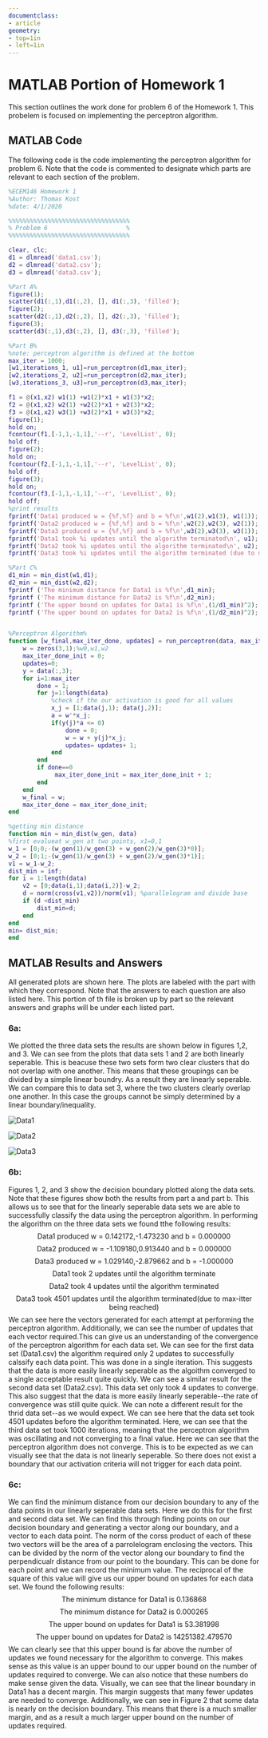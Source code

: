 ```yaml
---
documentclass:
- article
geometry:
- top=1in
- left=1in
---
```


# MATLAB Portion of Homework 1

This section outlines the work done for problem 6 of the Homework 1. This probelem is focused on implementing the perceptron algorithm.

## MATLAB Code

The following code is the code implementing the perceptron algorithm for problem 6. Note that the code is commented to designate which parts are relevant to each section of the problem.

```MATLAB
%ECEM146 Homework 1
%Author: Thomas Kost
%date: 4/1/2020

%%%%%%%%%%%%%%%%%%%%%%%%%%%%%%%%%%
% Problem 6                      %
%%%%%%%%%%%%%%%%%%%%%%%%%%%%%%%%%%

clear, clc;
d1 = dlmread('data1.csv');
d2 = dlmread('data2.csv');
d3 = dlmread('data3.csv');

%Part A%
figure(1);
scatter(d1(:,1),d1(:,2), [], d1(:,3), 'filled');
figure(2);
scatter(d2(:,1),d2(:,2), [], d2(:,3), 'filled');
figure(3);
scatter(d3(:,1),d3(:,2), [], d3(:,3), 'filled');

%Part B%
%note: perceptron algorithm is defined at the bottom
max_iter = 1000;
[w1,iterations_1, u1]=run_perceptron(d1,max_iter);
[w2,iterations_2, u2]=run_perceptron(d2,max_iter);
[w3,iterations_3, u3]=run_perceptron(d3,max_iter);

f1 = @(x1,x2) w1(1) +w1(2)*x1 + w1(3)*x2;
f2 = @(x1,x2) w2(1) +w2(2)*x1 + w2(3)*x2;
f3 = @(x1,x2) w3(1) +w3(2)*x1 + w3(3)*x2;
figure(1);
hold on;
fcontour(f1,[-1,1,-1,1],'--r', 'LevelList', 0);
hold off;
figure(2);
hold on;
fcontour(f2,[-1,1,-1,1],'--r', 'LevelList', 0);
hold off;
figure(3);
hold on;
fcontour(f3,[-1,1,-1,1],'--r', 'LevelList', 0);
hold off;
%print results
fprintf('Data1 produced w = {%f,%f} and b = %f\n',w1(2),w1(3), w1(1));
fprintf('Data2 produced w = {%f,%f} and b = %f\n',w2(2),w2(3), w2(1));
fprintf('Data3 produced w = {%f,%f} and b = %f\n',w3(2),w3(3), w3(1));
fprintf('Data1 took %i updates until the algorithm terminated\n', u1);
fprintf('Data2 took %i updates until the algorithm terminated\n', u2);
fprintf('Data3 took %i updates until the algorithm terminated (due to max_itter being reached)\n', u3);

%Part C%
d1_min = min_dist(w1,d1);
d2_min = min_dist(w2,d2);
fprintf ('The minimum distance for Data1 is %f\n',d1_min);
fprintf ('The minimum distance for Data2 is %f\n',d2_min);
fprintf ('The upper bound on updates for Data1 is %f\n',(1/d1_min)^2);
fprintf ('The upper bound on updates for Data2 is %f\n',(1/d2_min)^2);


%Perceptron Algorithm%
function [w_final,max_iter_done, updates] = run_perceptron(data, max_iter)
    w = zeros(3,1);%w0,w1,w2
    max_iter_done_init = 0;
    updates=0;
    y = data(:,3);
    for i=1:max_iter
        done = 1;
        for j=1:length(data)
            %check if the our activation is good for all values
            x_j = [1;data(j,1); data(j,2)];
            a = w'*x_j;
            if(y(j)*a <= 0)
                done = 0;
                w = w + y(j)*x_j;
                updates= updates+ 1;
            end
        end
        if done==0
             max_iter_done_init = max_iter_done_init + 1;
        end
    end
    w_final = w;
    max_iter_done = max_iter_done_init;
end

%getting min distance
function min = min_dist(w_gen, data)
%first evalueat w_gen at two points, x1=0,1
w_1 = [0;0;-(w_gen(1)/w_gen(3) + w_gen(2)/w_gen(3)*0)];
w_2 = [0;1;-(w_gen(1)/w_gen(3) + w_gen(2)/w_gen(3)*1)];
v1 = w_1-w_2;
dist_min = inf;
for i = 1:length(data)
    v2 = [0;data(i,1);data(i,2)]-w_2;
    d = norm(cross(v1,v2))/norm(v1); %parallelogram and divide base
    if (d <dist_min)
        dist_min=d;
    end
end
min= dist_min;
end
```

## MATLAB Results and Answers

All generated plots are shown here. The plots are labeled with the part with which they correspond. Note that the answers to each question are also listed here. This portion of th file is broken up by part so the relevant answers and graphs will be under each listed part.

### 6a:

We plotted the three data sets the results are shown below in figures 1,2, and 3.
We can see from the plots that data sets 1 and 2 are both linearly seperable. This is beacuse these two sets form two clear clusters that do not overlap with one another. This means that these groupings can be divided by a simple linear boundry. As a result they are linearly seperable. We can compare this to data set 3, where the two clusters clearly overlap one another. In this case the groups cannot be simply determined by a linear boundary/inequality.

![Data1]( figure1.jpg)

![Data2]( figure2.jpg)

![Data3]( figure3.jpg)

### 6b:

Figures 1, 2, and 3 show the decision boundary plotted along the data sets. Note that these figures show both the results from part a and part b. This allows us to see that for the linearly seperable data sets we are able to successfully classify the data using the perceptron algorithm.
In performing the algorithm on the three data sets we found tthe following results:
$$\text{Data1 produced w = {0.142172,-1.473230} and b = 0.000000}$$
$$\text{Data2 produced w = {-1.109180,0.913440} and b = 0.000000}$$
$$\text{Data3 produced w = {1.029140,-2.879662} and b = -1.000000}$$
$$\text{Data1 took 2 updates until the algorithm terminate}$$
$$\text{Data2 took 4 updates until the algorithm terminated}$$
$$\text{Data3 took 4501 updates until the algorithm terminated(due to max-itter being reached)}$$
We can see here the vectors generated for each attempt at performing the perceptron algorithm. Additionally, we can see the number of updates that each vector required.This can give us an understanding of the convergence of the perceptron algorithm for each data set. We can see for the first data set (Data1.csv) the algorithm required only 2 updates to successfully calssify each data point. This was done in a single iteration. This suggests that the data is more easily linearly seperable as the algoithm converged to a single acceptable result quite quickly. We can see a similar result for the second data set (Data2.csv). This data set only took 4 updates to converge. This also suggest that the data is more easily linearly seperable--the rate of convergence was still quite quick. We can note a different result for the thrid data set--as we would expect. We can see here that the data set took 4501 updates before the algorithm terminated. Here, we can see that the third data set took 1000 iterations, meaning that the perceptron algorithm was oscillating and not converging to a final value. Here we can see that the perceptron algorithm does not converge. This is to be expected as we can visually see that the data is not linearly seperable. So there does not exist a boundary that our activation criteria will not trigger for each data point.

### 6c: 

We can find the minimum distance from our decision boundary to any of the data points in our linearly seperable data sets. Here we do this for the first and second data set. We can find this through finding points on our decision boundary and generating a vector along our boundary, and a vector to each data point. The norm of the corss product of each of these two vectors will be the area of a parrolelogram enclosing the vectors. This can be divided by the norm of the vector along our boundary to find the perpendicualr distance from our point to the boundary. This can be done for each point and we can record the minimum value. The reciprocal of the square of this value will give us our upper bound on updates for each data set. We found the following results:
$$\text{The minimum distance for Data1 is 0.136868}$$
$$\text{The minimum distance for Data2 is 0.000265}$$
$$\text{The upper bound on updates for Data1 is 53.381998}$$
$$\text{The upper bound on updates for Data2 is 14251382.479570}$$
We can clearly see that this upper bound is far above the number of updates we found necessary for the algorithm to converge. This makes sense as this value is an upper bound to our upper bound on the number of updates required to converge. We can also notice that these numbers do make sense given the data. Visually, we can see that the linear boundary in Data1 has a decent margin. This margin suggests that many fewer updates are needed to converge. Additionally, we can see in Figure 2 that some data is nearly on the decision boundary. This means that there is a much smaller margin, and as a result a much larger upper bound on the number of updates required.
